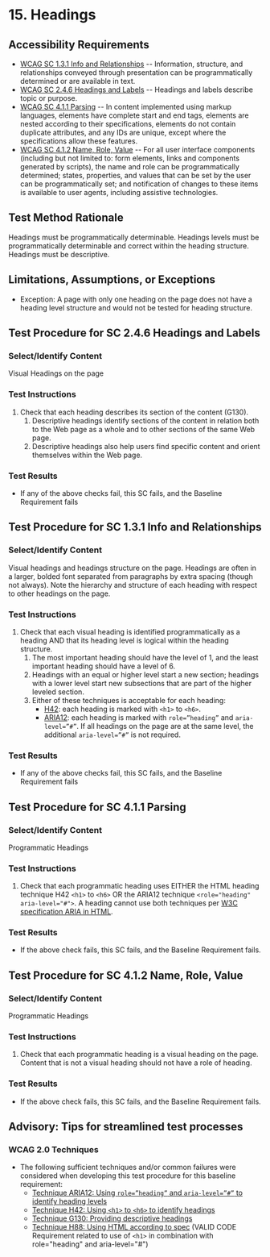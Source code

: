 # 15. Headings
## Accessibility Requirements
* [WCAG SC 1.3.1 Info and Relationships](http://www.w3.org/TR/UNDERSTANDING-WCAG20/content-structure-separation-programmatic.html) -- Information, structure, and relationships conveyed through presentation can be programmatically determined or are available in text.
* [WCAG SC 2.4.6 Headings and Labels](http://www.w3.org/TR/UNDERSTANDING-WCAG20/navigation-mechanisms-descriptive.html) -- Headings and labels describe topic or purpose.
* [WCAG SC 4.1.1 Parsing](http://www.w3.org/TR/UNDERSTANDING-WCAG20/ensure-compat-parses.html) -- In content implemented using markup languages, elements have complete start and end tags, elements are nested according to their specifications, elements do not contain duplicate attributes, and any IDs are unique, except where the specifications allow these features.
* [WCAG SC 4.1.2 Name, Role, Value](http://www.w3.org/TR/UNDERSTANDING-WCAG20/ensure-compat-rsv.html) -- For all user interface components (including but not limited to: form elements, links and components generated by scripts), the name and role can be programmatically determined; states, properties, and values that can be set by the user can be programmatically set; and notification of changes to these items is available to user agents, including assistive technologies.

## Test Method Rationale
Headings must be programmatically determinable. Headings levels must be programmatically determinable and correct within the heading structure. Headings must be descriptive.

## Limitations, Assumptions, or Exceptions
* Exception: A page with only one heading on the page does not have a heading level structure and would not be tested for heading structure.

## Test Procedure for SC 2.4.6 Headings and Labels
### Select/Identify Content
Visual Headings on the page

### Test Instructions
1. Check that each heading describes its section of the content (G130). 
      1. Descriptive headings identify sections of the content in relation both to the Web page as a whole and to other sections of the same Web page. 
      1. Descriptive headings also help users find specific content and orient themselves within the Web page.
      
### Test Results
* If any of the above checks fail, this SC fails, and the Baseline Requirement fails

## Test Procedure for SC 1.3.1 Info and Relationships
### Select/Identify Content
Visual headings and headings structure on the page. Headings are often in a larger, bolded font separated from paragraphs by extra spacing (though not always). Note the hierarchy and structure of each heading with respect to other headings on the page.

### Test Instructions
1. Check that each visual heading is identified programmatically as a heading AND that its heading level is logical within the heading structure. 
      1. The most important heading should have the level of 1, and the least important heading should have a level of 6. 
      1. Headings with an equal or higher level start a new section; headings with a lower level start new subsections that are part of the higher leveled section. 
      1. Either of these techniques is acceptable for each heading:
          * [H42](https://www.w3.org/TR/WCAG20-TECHS/H42.html): each heading is marked with `<h1>` to `<h6>`.
          * [ARIA12](https://www.w3.org/TR/WCAG20-TECHS/ARIA12.html): each heading is marked with `role=”heading”` and `aria-level=”#”`. If all headings on the page are at the same level, the additional `aria-level=”#”` is not required.

### Test Results
* If any of the above checks fail, this SC fails, and the Baseline Requirement fails

## Test Procedure for SC 4.1.1 Parsing
### Select/Identify Content
Programmatic Headings

### Test Instructions
1. Check that each programmatic heading uses EITHER the HTML heading technique H42 `<h1>` to `<h6>` OR the ARIA12 technique `<role="heading" aria-level="#">`. A heading cannot use both techniques per [W3C specification ARIA in HTML](http://w3c.github.io/html-aria/#docconformance).

### Test Results
* If the above check fails, this SC fails, and the Baseline Requirement fails.

## Test Procedure for SC 4.1.2 Name, Role, Value
### Select/Identify Content
Programmatic Headings

### Test Instructions
1. Check that each programmatic heading is a visual heading on the page. Content that is not a visual heading should not have a role of heading.

### Test Results
* If the above check fails, this SC fails, and the Baseline Requirement fails.

## Advisory: Tips for streamlined test processes
### WCAG 2.0 Techniques
* The following sufficient techniques and/or common failures were considered when developing this test procedure for this baseline requirement:
    * [Technique ARIA12: Using `role=”heading”` and `aria-level=”#”` to identify heading levels](https://www.w3.org/TR/WCAG20-TECHS/ARIA12.html)
    * [Technique H42: Using `<h1>` to `<h6>` to identify headings](https://www.w3.org/TR/WCAG20-TECHS/H42.html)
    * [Technique G130: Providing descriptive headings](https://www.w3.org/TR/WCAG20-TECHS/G130.html)
    * [Technique H88: Using HTML according to spec](https://www.w3.org/TR/WCAG20-TECHS/H88.html) (VALID CODE Requirement related to use of `<h1>` in combination with role="heading" and aria-level="#")
